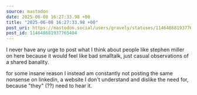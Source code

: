 ```yaml
---
source: mastodon
date: 2025-06-08 16:27:33.98 +00
title: "2025-06-08 16:27:33.98 +00"
post_uri: https://mastodon.social/users/gravely/statuses/114648681937765404
post_id: 114648681937765404
---
```

I never have any urge to post what I think about people like stephen miller on here because it would feel like bad smalltalk, just casual observations of a shared banality.

for some insane reason I instead am constantly not posting the same nonsense on linkedin, a website I don't understand and dislike the need for, because "they" (??) need to hear it.


